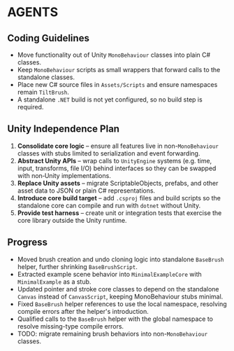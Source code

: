 # AGENTS

## Coding Guidelines
- Move functionality out of Unity `MonoBehaviour` classes into plain C# classes.
- Keep `MonoBehaviour` scripts as small wrappers that forward calls to the standalone classes.
- Place new C# source files in `Assets/Scripts` and ensure namespaces remain `TiltBrush`.
- A standalone `.NET` build is not yet configured, so no build step is required.

## Unity Independence Plan
1. **Consolidate core logic** – ensure all features live in non-`MonoBehaviour` classes with stubs limited to serialization and event forwarding.
2. **Abstract Unity APIs** – wrap calls to `UnityEngine` systems (e.g. time, input, transforms, file I/O) behind interfaces so they can be swapped with non‑Unity implementations.
3. **Replace Unity assets** – migrate ScriptableObjects, prefabs, and other asset data to JSON or plain C# representations.
4. **Introduce core build target** – add `.csproj` files and build scripts so the standalone core can compile and run with `dotnet` without Unity.
5. **Provide test harness** – create unit or integration tests that exercise the core library outside the Unity runtime.


## Progress
- Moved brush creation and undo cloning logic into standalone `BaseBrush` helper, further shrinking `BaseBrushScript`.
- Extracted example scene behavior into `MinimalExampleCore` with `MinimalExample` as a stub.
- Updated pointer and stroke core classes to depend on the standalone `Canvas` instead of `CanvasScript`, keeping MonoBehaviour stubs minimal.
- Fixed `BaseBrush` helper references to use the local namespace, resolving compile errors after the helper's introduction.
- Qualified calls to the `BaseBrush` helper with the global namespace to resolve missing-type compile errors.
- TODO: migrate remaining brush behaviors into non-`MonoBehaviour` classes.
